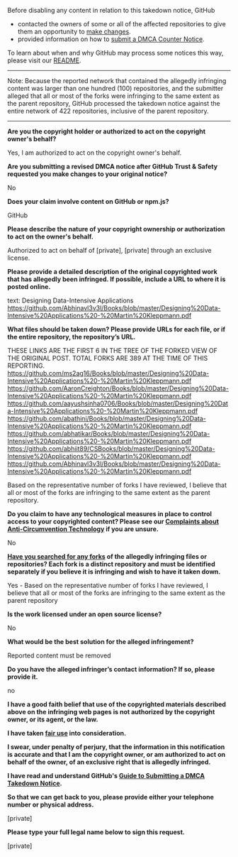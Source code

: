 Before disabling any content in relation to this takedown notice, GitHub
- contacted the owners of some or all of the affected repositories to give them an opportunity to [make changes](https://docs.github.com/en/github/site-policy/dmca-takedown-policy#a-how-does-this-actually-work).
- provided information on how to [submit a DMCA Counter Notice](https://docs.github.com/en/articles/guide-to-submitting-a-dmca-counter-notice).

To learn about when and why GitHub may process some notices this way, please visit our [README](https://github.com/github/dmca/blob/master/README.md#anatomy-of-a-takedown-notice).

---

Note: Because the reported network that contained the allegedly infringing content was larger than one hundred (100) repositories, and the submitter alleged that all or most of the forks were infringing to the same extent as the parent repository, GitHub processed the takedown notice against the entire network of 422 repositories, inclusive of the parent repository. 

---

**Are you the copyright holder or authorized to act on the copyright owner's behalf?**

Yes, I am authorized to act on the copyright owner's behalf.

**Are you submitting a revised DMCA notice after GitHub Trust & Safety requested you make changes to your original notice?**

No

**Does your claim involve content on GitHub or npm.js?**

GitHub

**Please describe the nature of your copyright ownership or authorization to act on the owner's behalf.**

Authorized to act on behalf of [private], [private] through an exclusive license.

**Please provide a detailed description of the original copyrighted work that has allegedly been infringed. If possible, include a URL to where it is posted online.**

text: Designing Data-Intensive Applications   
https://github.com/Abhinavl3v3l/Books/blob/master/Designing%20Data-Intensive%20Applications%20-%20Martin%20Kleppmann.pdf

**What files should be taken down? Please provide URLs for each file, or if the entire repository, the repository’s URL.**

THESE LINKS ARE THE FIRST 6 IN THE TREE OF THE FORKED VIEW OF THE ORIGINAL POST. TOTAL FORKS ARE 389 AT THE TIME OF THIS REPORTING.  
https://github.com/ms2ag16/Books/blob/master/Designing%20Data-Intensive%20Applications%20-%20Martin%20Kleppmann.pdf  
https://github.com/AaronCreighton/Books/blob/master/Designing%20Data-Intensive%20Applications%20-%20Martin%20Kleppmann.pdf  
https://github.com/aayushsinha0706/Books/blob/master/Designing%20Data-Intensive%20Applications%20-%20Martin%20Kleppmann.pdf  
https://github.com/abathini/Books/blob/master/Designing%20Data-Intensive%20Applications%20-%20Martin%20Kleppmann.pdf  
https://github.com/abhatikar/Books/blob/master/Designing%20Data-Intensive%20Applications%20-%20Martin%20Kleppmann.pdf  
https://github.com/abhiit89/CSBooks/blob/master/Designing%20Data-Intensive%20Applications%20-%20Martin%20Kleppmann.pdf  
https://github.com/Abhinavl3v3l/Books/blob/master/Designing%20Data-Intensive%20Applications%20-%20Martin%20Kleppmann.pdf

Based on the representative number of forks I have reviewed, I believe that all or most of the forks are infringing to the same extent as the parent repository.

**Do you claim to have any technological measures in place to control access to your copyrighted content? Please see our <a href="https://docs.github.com/articles/guide-to-submitting-a-dmca-takedown-notice#complaints-about-anti-circumvention-technology">Complaints about Anti-Circumvention Technology</a> if you are unsure.**

No

**<a href="https://docs.github.com/articles/dmca-takedown-policy#b-what-about-forks-or-whats-a-fork">Have you searched for any forks</a> of the allegedly infringing files or repositories? Each fork is a distinct repository and must be identified separately if you believe it is infringing and wish to have it taken down.**

Yes - Based on the representative number of forks I have reviewed, I believe that all or most of the forks are infringing to the same extent as the parent repository

**Is the work licensed under an open source license?**

No

**What would be the best solution for the alleged infringement?**

Reported content must be removed

**Do you have the alleged infringer’s contact information? If so, please provide it.**

no

**I have a good faith belief that use of the copyrighted materials described above on the infringing web pages is not authorized by the copyright owner, or its agent, or the law.**

**I have taken <a href="https://www.lumendatabase.org/topics/22">fair use</a> into consideration.**

**I swear, under penalty of perjury, that the information in this notification is accurate and that I am the copyright owner, or am authorized to act on behalf of the owner, of an exclusive right that is allegedly infringed.**

**I have read and understand GitHub's <a href="https://docs.github.com/articles/guide-to-submitting-a-dmca-takedown-notice/">Guide to Submitting a DMCA Takedown Notice</a>.**

**So that we can get back to you, please provide either your telephone number or physical address.**

[private]

**Please type your full legal name below to sign this request.**

[private]
